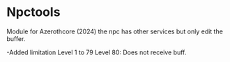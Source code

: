 # Npctools

Module for Azerothcore (2024)
the npc has other services but only edit the buffer.

-Added limitation Level 1 to 79
Level 80: Does not receive buff.
